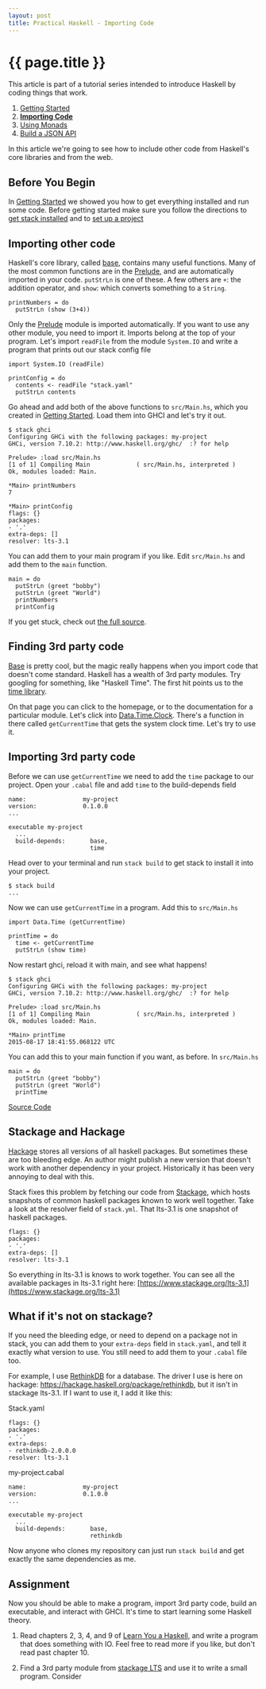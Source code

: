 ```yaml
---
layout: post
title: Practical Haskell - Importing Code
---
```


{{ page.title }}
================

This article is part of a tutorial series intended to introduce Haskell by coding things that work.

1. [Getting Started][getting-started]
2. [**Importing Code**][importing-code]
3. [Using Monads][using-monads]
4. [Build a JSON API][json-api]

In this article we're going to see how to include other code from Haskell's core libraries and from the web.

Before You Begin
----------------

In [Getting Started][getting-started] we showed you how to get everything installed and run some code. Before getting started make sure you follow the directions to [get stack installed](http://seanhess.github.io/2015/08/04/practical-haskell-getting-started.html#installing-stack) and to [set up a project](http://seanhess.github.io/2015/08/04/practical-haskell-getting-started.html#setting-up-a-new-project)

Importing other code
--------------------

Haskell's core library, called [base][base], contains many useful functions. Many of the most common functions are in the [Prelude][prelude], and are automatically imported in your code. `putStrLn` is one of these. A few others are `+`: the addition operator, and `show`: which converts something to a `String`.

    printNumbers = do
      putStrLn (show (3+4)) 

Only the [Prelude][prelude] module is imported automatically. If you want to use any other module, you need to import it. Imports belong at the top of your program. Let's import `readFile` from the module `System.IO` and write a program that prints out our stack config file

    import System.IO (readFile)

    printConfig = do
      contents <- readFile "stack.yaml"
      putStrLn contents

Go ahead and add both of the above functions to `src/Main.hs`, which you created in [Getting Started][getting-started]. Load them into GHCI and let's try it out.

    $ stack ghci
    Configuring GHCi with the following packages: my-project
    GHCi, version 7.10.2: http://www.haskell.org/ghc/  :? for help

    Prelude> :load src/Main.hs
    [1 of 1] Compiling Main             ( src/Main.hs, interpreted )
    Ok, modules loaded: Main.

    *Main> printNumbers
    7

    *Main> printConfig
    flags: {}
    packages:
    - '.'
    extra-deps: []
    resolver: lts-3.1

You can add them to your main program if you like. Edit `src/Main.hs` and add them to the `main` function.

    main = do
      putStrLn (greet "bobby")
      putStrLn (greet "World")
      printNumbers
      printConfig

If you get stuck, check out [the full source][source].

Finding 3rd party code
----------------------

[Base][base] is pretty cool, but the magic really happens when you import code that doesn't come standard. Haskell has a wealth of 3rd party modules. Try googling for something, like "Haskell Time". The first hit points us to the [time library](https://hackage.haskell.org/package/time).

On that page you can click to the homepage, or to the documentation for a particular module. Let's click into [Data.Time.Clock](https://hackage.haskell.org/package/time-1.5.0.1/docs/Data-Time-Clock.html). There's a function in there called `getCurrentTime` that gets the system clock time. Let's try to use it.

Importing 3rd party code
------------------------

Before we can use `getCurrentTime` we need to add the `time` package to our project. Open your `.cabal` file and add `time` to the build-depends field

    name:                my-project
    version:             0.1.0.0
    ...

    executable my-project
      ...
      build-depends:       base,
                           time

Head over to your terminal and run `stack build` to get stack to install it into your project.

    $ stack build
    ...

Now we can use `getCurrentTime` in a program. Add this to `src/Main.hs`

    import Data.Time (getCurrentTime)

    printTime = do
      time <- getCurrentTime
      putStrLn (show time)

Now restart ghci, reload it with main, and see what happens!

    $ stack ghci
    Configuring GHCi with the following packages: my-project
    GHCi, version 7.10.2: http://www.haskell.org/ghc/  :? for help

    Prelude> :load src/Main.hs
    [1 of 1] Compiling Main             ( src/Main.hs, interpreted )
    Ok, modules loaded: Main.

    *Main> printTime
    2015-08-17 18:41:55.068122 UTC

You can add this to your main function if you want, as before. In `src/Main.hs`

    main = do
      putStrLn (greet "bobby")
      putStrLn (greet "World")
      printTime

[Source Code][source]

Stackage and Hackage
----------------------

[Hackage](http://hackage.haskell.org/) stores all versions of all haskell packages. But sometimes these are too bleeding edge. An author might publish a new version that doesn't work with another dependency in your project. Historically it has been very annoying to deal with this.

Stack fixes this problem by fetching our code from [Stackage][stackage], which hosts snapshots of common haskell packages known to work well together. Take a look at the resolver field of `stack.yml`. That lts-3.1 is one snapshot of haskell packages.

    flags: {}
    packages:
    - '.'
    extra-deps: []
    resolver: lts-3.1

So everything in lts-3.1 is knows to work together. You can see all the available packages in lts-3.1 right here: [https://www.stackage.org/lts-3.1](https://www.stackage.org/lts-3.1)

What if it's not on stackage?
-----------------------------

If you need the bleeding edge, or need to depend on a package not in stack, you can add them to your `extra-deps` field in `stack.yaml`, and tell it exactly what version to use. You still need to add them to your `.cabal` file too.

For example, I use [RethinkDB](http://rethinkdb.com) for a database. The driver I use is here on hackage: https://hackage.haskell.org/package/rethinkdb, but it isn't in stackage lts-3.1. If I want to use it, I add it like this:

Stack.yaml

    flags: {}
    packages:
    - '.'
    extra-deps:
    - rethinkdb-2.0.0.0
    resolver: lts-3.1

my-project.cabal

    name:                my-project
    version:             0.1.0.0
    ...

    executable my-project
      ...
      build-depends:       base,
                           rethinkdb

Now anyone who clones my repository can just run `stack build` and get exactly the same dependencies as me.

Assignment
----------
Now you should be able to make a program, import 3rd party code, build an executable, and interact with GHCI. It's time to start learning some Haskell theory.

1. Read chapters 2, 3, 4, and 9 of [Learn You a Haskell](http://learnyouahaskell.com), and write a program that does something with IO. Feel free to read more if you like, but don't read past chapter 10.

2. Find a 3rd party module from [stackage LTS](http://stackage.org/lts) and use it to write a small program. Consider

[stackage]: https://www.stackage.org/

[getting-started]: http://seanhess.github.io/2015/08/04/practical-haskell-getting-started.html
[importing-code]: http://seanhess.github.io/2015/08/17/practical-haskell-importing-code.html
[using-monads]: http://seanhess.github.io/2015/08/18/practical-haskell-using-monads.html
[json-api]: http://seanhess.github.io/2015/08/19/practical-haskell-json-api.html

[prelude]: https://hackage.haskell.org/package/base/docs/Prelude.html
[base]: http://hackage.haskell.org/package/base
[source]: https://github.com/seanhess/practical-haskell/tree/master/02-importing-code
